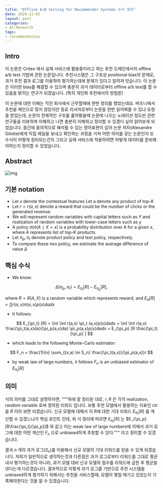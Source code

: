 ```yaml
---
title: "Offline A/B testing for Recommender Systems 수식 정리"
date: 2024-11-03
layout: post
categories: 
- AI-Research
tags: 
- recommendation
---
```



## Intro
이 논문은 Criteo 에서 실제 서비스에 활용중이라고 하는 추천 도메인에서의 offline a/b test 기법에 관한 논문입니다. 추천시스템은 그 구조상 positional bias의 문제로, 과거 추천 결과 로그를 이용하여 평가하는데에 문제가 있다고 알려져 잇습니다. 이 논문은 이러한 bias를 해결할 수 있으며 충분히 과거 데이터로부터 offline a/b test를 할 수 있음을 밝히는 연구가 되겠습니다. (특히 개인화 추천에서의 방법론)

이 논문에 대한 이해는 직전 회사에서 근무할때에 한번 정리를 했었는데요. 버즈니에서 추천을 메인으로 맞지 않았지만 동료 리서처로부터 논문을 한번 읽어봐줄 수 있냐 요청을 받았는데, 논문의 전체적인 구조를 훝어봤을때 논문에 나오는 노테이션 정도만 관련 연구들을 리뷰하며 이해하고 나면 충분히 이해하고 정리할 수 있겠다 싶어 읽어보게 되었습니다. 중간에 중의적으로 해석될 수 있는 영어표현이 있어 논문 저자(Alexandre Gilotte)에게 직접 메일을 보내고 확인하는 과정을 거쳐 어떤 의미를 갖는 논문인지 또 수식이 어떻게 정리되는건지 그리고 실제 서비스에 적용하려면 어떻게 데이터를 준비해야하는지 정리할 수 있었습니다. 

## Abstract
![img](https://000namc.xyz/nginx/blog/offline-abtest/figure1.jpeg)

## 기본 notation
-   Let $x$ denote the contextual features Let a denote any product of top-K
-   Let $r = r(a, x)$ denote a reward that could be the number of clicks or the generated revenue.
-   We will represent random variables with capital letters such as $Y$ and realization of random variables with lower-case letters such as $y$
-   A policy $\pi (\pi(A∣X = x)$ is a probability distribution over A for a given $x$, where $A$ represents list of top-K products.
-   Let $\pi_p, \pi_t$ denote product policy and test policy, respectively.
-   To compare these two policy, we estimate the average difference of value $Δ$

## 핵심 수식
-   We know:

$$
Δ(\pi_p, \pi_t) = E_{\pi_t} [R] − E_{\pi_p} [R],
$$

where $R = R(A, X )$ is a random variable which represents reward, and $E_\pi [R] = ∫∫ r(a, x)\pi(a, x)p(x)dadx$

-   It follows:

$$
E_{\pi_t} [R] = \int \int r(a,x) \pi_t (a,x)p(x)dadx
= \int \int r(a,x) \frac{\pi_t(a,x)da}{\pi_p(a,x)da} \pi_p(a,x)p(x)dadx
= E_{\pi_p} [R \frac{\pi_t}{\pi_p} ]
$$

-   which leads to the following Monte-Carlo estimator:

$$
F_n = \frac{1}{n} \sum_{(x,a) \in S_n} \frac{\pi_t(a,x)}{\pi_p(a,x)}r
$$

-   by weak law of large numbers, it follows $F_n$ is an unbiased estimator of $E_{\pi_t} [R]$

## 의미
식의 의미를 그대로 설명하자면, """위에 잘 정리된 대로, $r, R$ 은 각각 realization, random variable 로써 정의된 리워드 입니다. 보통 추천 모델에서 활용하는 지표인 ctr 을 $R$ 이라 보면 되겠습니다. 신규 모델에 대해서 이 R에 대한 기대 리워드 $E_{\pi_t} [R]$ 를 계산할 수 있겠느냐가 핵심 포인트 인데, 위 식 정리에 따르면 $E_{\pi_t} [R]$ 는 $E_{\pi_p} [R\frac{\pi_t}{\pi_p}]$ 와 같고 이는 weak law of large numbers에 의해서 과거 로그에 대한 어떤 계산인 $F_n$ 으로 unbiased하게 추정할 수 있다.""" 라고 정리할 수 있겠습니다. 

결국 $n$ 개의 과거 로그($S_n$)를 이용해서 신규 모델의 기대 리워드를 얻을 수 있게 되겠습니다. 저희가 일반적으로 생각하는것과 다른점은 과거 로그로부터 리워드를 그대로 평균내서 평가하는것이 아니라, 과거 모델 대비 신규 모델의 점수를 리워드에 곱한 후 평균을 낸다는게 다르겠습니다. 결과적으로 이렇게 과거 로그를 기반으로 추천 시스템을 unbiased하게 평가하기 위해서는 추천을 서비스할때, 모델이 몇점 매기고 있었는지 기록해야한다는 것을 알 수 있겠습니다.   
